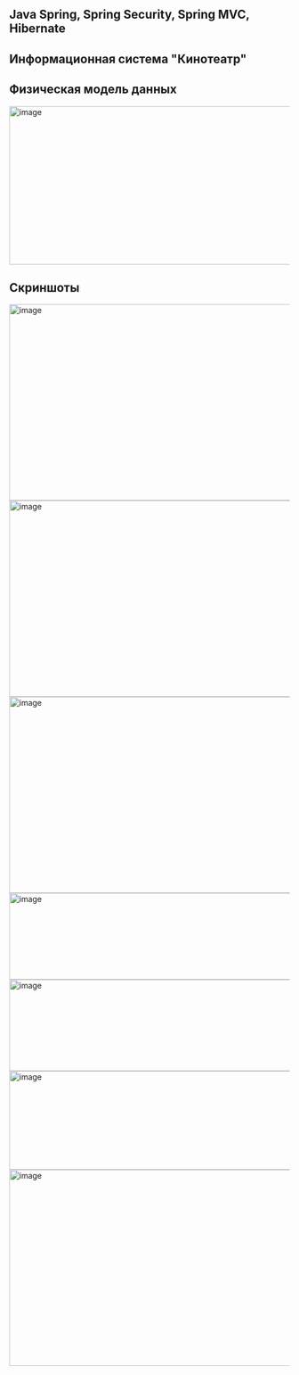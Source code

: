 ## Java Spring, Spring Security, Spring MVC, Hibernate

## Информационная система "Кинотеатр"

## Физическая модель данных
<img width="625" height="284" alt="image" src="https://github.com/user-attachments/assets/0d3445c5-23ac-49d4-a5d3-973ef441e014" />

## Скриншоты
<img width="625" height="352" alt="image" src="https://github.com/user-attachments/assets/c95a2473-48fb-4ba5-a0de-fcdcfb59bade" />
<img width="625" height="352" alt="image" src="https://github.com/user-attachments/assets/061d741a-ce31-4d1b-92e6-209584db329b" />
<img width="625" height="352" alt="image" src="https://github.com/user-attachments/assets/95d1dbaf-cc98-4726-9b2c-827e733561db" />
<img width="625" height="155" alt="image" src="https://github.com/user-attachments/assets/4531a719-292c-4052-9eb6-d7609f07d044" />
<img width="625" height="164" alt="image" src="https://github.com/user-attachments/assets/2dbfd251-6eff-453f-a270-340f8aaf0b63" />
<img width="625" height="177" alt="image" src="https://github.com/user-attachments/assets/37102c7c-9617-4b79-9384-b0b5fd4b13b1" />
<img width="625" height="352" alt="image" src="https://github.com/user-attachments/assets/002b4cec-b013-4f8b-93bf-d4ff3578b83b" />
